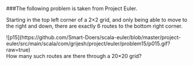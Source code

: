 ###The following problem is taken from Project Euler.
<p>
Starting in the top left corner of a 2×2 grid, and only being able to move to the right and down,
 there are exactly 6 routes to the bottom right corner.
</p>
![p15](https://github.com/Smart-Doers/scala-euler/blob/master/project-euler/src/main/scala/com/grijesh/project/euler/problem15/p015.gif?raw=true)
<br/>
How many such routes are there through a 20×20 grid?
